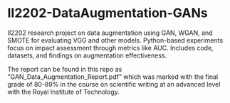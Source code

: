 # II2202-DataAugmentation-GANs
II2202 research project on data augmentation using GAN, WGAN, and SMOTE for evaluating VGG and other models. Python-based experiments focus on impact assessment through metrics like AUC. Includes code, datasets, and findings on augmentation effectiveness.

The report can be found in this repo as "GAN_Data_Augmentation_Report.pdf" which was marked with the final grade of 80-89% in the course on scientific writing at an advanced level with the Royal Institute of Technology.
